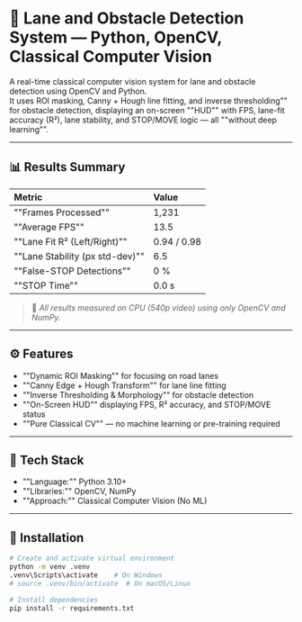 # 🚗 Lane and Obstacle Detection System — Python, OpenCV, Classical Computer Vision

A real-time classical computer vision system for lane and obstacle detection using OpenCV and Python.  
It uses ROI masking, Canny + Hough line fitting, and inverse thresholding"" for obstacle detection, displaying an on-screen ""HUD"" with FPS, lane-fit accuracy (R²), lane stability, and STOP/MOVE logic — all ""without deep learning"".

---

## 📊 Results Summary
| Metric | Value |
|:--|:--|
| ""Frames Processed"" | 1,231 |
| ""Average FPS"" | 13.5 |
| ""Lane Fit R² (Left/Right)"" | 0.94 / 0.98 |
| ""Lane Stability (px std-dev)"" | 6.5 |
| ""False-STOP Detections"" | 0 % |
| ""STOP Time"" | 0.0 s |

> 🧠 *All results measured on CPU (540p video) using only OpenCV and NumPy.*

---

## ⚙️ Features
- ""Dynamic ROI Masking"" for focusing on road lanes  
- ""Canny Edge + Hough Transform"" for lane line fitting  
- ""Inverse Thresholding & Morphology"" for obstacle detection  
- ""On-Screen HUD"" displaying FPS, R² accuracy, and STOP/MOVE status  
- ""Pure Classical CV"" — no machine learning or pre-training required  

---

## 🧩 Tech Stack
- ""Language:"" Python 3.10+
- ""Libraries:"" OpenCV, NumPy  
- ""Approach:"" Classical Computer Vision (No ML)

---

## 🚀 Installation
```bash
# Create and activate virtual environment
python -m venv .venv
.venv\Scripts\activate    # On Windows
# source .venv/bin/activate  # On macOS/Linux

# Install dependencies
pip install -r requirements.txt
